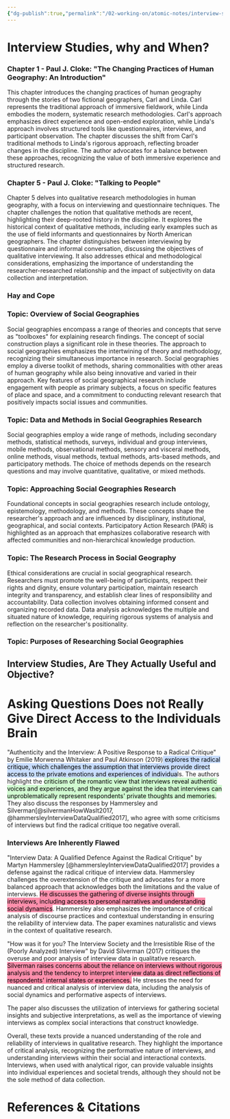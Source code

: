 ```yaml
---
{"dg-publish":true,"permalink":"/02-working-on/atomic-notes/interview-studies-and-research-ethics/","title":"Interview Studies and Research Ethics","tags":["status/working-on"],"noteIcon":"","created":"Monday, December 18th 2023, 12:50:18 pm","updated":"2024-01-11T01:25:49.318+01:00"}
---
```



# Interview Studies, why and When?
### Chapter 1 - Paul J. Cloke: "The Changing Practices of Human Geography: An Introduction"

This chapter introduces the changing practices of human geography through the stories of two fictional geographers, Carl and Linda. Carl represents the traditional approach of immersive fieldwork, while Linda embodies the modern, systematic research methodologies. Carl's approach emphasizes direct experience and open-ended exploration, while Linda's approach involves structured tools like questionnaires, interviews, and participant observation. The chapter discusses the shift from Carl's traditional methods to Linda's rigorous approach, reflecting broader changes in the discipline. The author advocates for a balance between these approaches, recognizing the value of both immersive experience and structured research.

### Chapter 5 - Paul J. Cloke: "Talking to People"

Chapter 5 delves into qualitative research methodologies in human geography, with a focus on interviewing and questionnaire techniques. The chapter challenges the notion that qualitative methods are recent, highlighting their deep-rooted history in the discipline. It explores the historical context of qualitative methods, including early examples such as the use of field informants and questionnaires by North American geographers. The chapter distinguishes between interviewing by questionnaire and informal conversation, discussing the objectives of qualitative interviewing. It also addresses ethical and methodological considerations, emphasizing the importance of understanding the researcher-researched relationship and the impact of subjectivity on data collection and interpretation.

### Hay and Cope

### Topic: Overview of Social Geographies

Social geographies encompass a range of theories and concepts that serve as "toolboxes" for explaining research findings. The concept of social construction plays a significant role in these theories. The approach to social geographies emphasizes the intertwining of theory and methodology, recognizing their simultaneous importance in research. Social geographies employ a diverse toolkit of methods, sharing commonalities with other areas of human geography while also being innovative and varied in their approach. Key features of social geographical research include engagement with people as primary subjects, a focus on specific features of place and space, and a commitment to conducting relevant research that positively impacts social issues and communities.

### Topic: Data and Methods in Social Geographies Research

Social geographies employ a wide range of methods, including secondary methods, statistical methods, surveys, individual and group interviews, mobile methods, observational methods, sensory and visceral methods, online methods, visual methods, textual methods, arts-based methods, and participatory methods. The choice of methods depends on the research questions and may involve quantitative, qualitative, or mixed methods.

### Topic: Approaching Social Geographies Research

Foundational concepts in social geographies research include ontology, epistemology, methodology, and methods. These concepts shape the researcher's approach and are influenced by disciplinary, institutional, geographical, and social contexts. Participatory Action Research (PAR) is highlighted as an approach that emphasizes collaborative research with affected communities and non-hierarchical knowledge production.

### Topic: The Research Process in Social Geography

Ethical considerations are crucial in social geographical research. Researchers must promote the well-being of participants, respect their rights and dignity, ensure voluntary participation, maintain research integrity and transparency, and establish clear lines of responsibility and accountability. Data collection involves obtaining informed consent and organizing recorded data. Data analysis acknowledges the multiple and situated nature of knowledge, requiring rigorous systems of analysis and reflection on the researcher's positionality.

### Topic: Purposes of Researching Social Geographies


## Interview Studies, Are They Actually Useful and Objective?



# Asking Questions Does not Really Give Direct Access to the Individuals Brain
"Authenticity and the Interview: A Positive Response to a Radical Critique" by Emilie Morwenna Whitaker and Paul Atkinson (2019)<mark style="background: #ADCCFFA6;"> explores the radical critique, which challenges the assumption that interviews provide direct access to the private emotions and experiences of individua</mark>ls. The authors highlight the <mark style="background: #BBFABBA6;">criticism of the romantic view that interviews reveal authentic voices and experiences, and they argue against the idea that interviews can unproblematically represent respondents' private thoughts and memories.</mark> They also discuss the responses by Hammersley and Silverman[@silvermanHowWasIt2017, @hammersleyInterviewDataQualified2017], who agree with some criticisms of interviews but find the radical critique too negative overall.

### Interviews Are Inherently Flawed

"Interview Data: A Qualified Defence Against the Radical Critique" by Martyn Hammersley [@hammersleyInterviewDataQualified2017] provides a defense against the radical critique of interview data. Hammersley challenges the overextension of the critique and advocates for a more balanced approach that acknowledges both the limitations and the value of interviews. <mark style="background: #FF5582A6;">He discusses the gathering of diverse insights through interviews, including access to personal narratives and understanding social dynamics</mark>. Hammersley also emphasizes the importance of critical analysis of discourse practices and contextual understanding in ensuring the reliability of interview data. The paper examines naturalistic and  views in the context of qualitative research.

"How was it for you? The Interview Society and the Irresistible Rise of the (Poorly Analyzed) Interview" by David Silverman (2017) critiques the overuse and poor analysis of interview data in qualitative research. <mark style="background: #FF5582A6;">Silverman raises concerns about the reliance on interviews without rigorous analysis and the tendency to interpret interview data as direct reflections of respondents' internal states or experiences.</mark> He stresses the need for nuanced and critical analysis of interview data, including the analysis of social dynamics and performative aspects of interviews.

The paper also discusses the utilization of interviews for gathering societal insights and subjective interpretations, as well as the importance of viewing interviews as complex social interactions that construct knowledge.

Overall, these texts provide a nuanced understanding of the role and reliability of interviews in qualitative research. They highlight the importance of critical analysis, recognizing the performative nature of interviews, and understanding interviews within their social and interactional contexts. Interviews, when used with analytical rigor, can provide valuable insights into individual experiences and societal trends, although they should not be the sole method of data collection.


# References & Citations




